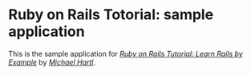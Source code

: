 # Ruby on Rails Totorial: sample application

This is the sample application for [*Ruby on Rails Tutorial: Learn Rails by Example*](http://railstutorial.org/) by [*Michael Hartl*](http://michaelhartl.com/).
